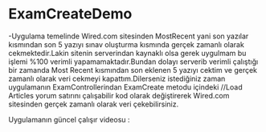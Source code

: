 # ExamCreateDemo

-Uygulama temelinde Wired.com sitesinden MostRecent yani son yazılar kısmından son 5 yazıyı sınav oluşturma kısmında gerçek zamanlı olarak cekmektedir.Lakin sitenin serverindan  kaynaklı olsa gerek uygulmam bu işlemi %100 verimli yapamamaktadır.Bundan dolayı serverib verimli çalıştığı bir zamanda Most Recent kısmından son eklenen 5 yazıyı cektim ve gerçek zamanlı olarak veri cekmeyi kapattım.Dilerseniz istediğiniz zaman uygulamanın ExamControllerindan ExamCreate metodu içindeki //Load Articles yorum satırını çalışabilir kod olarak değiştirerek Wired.com sitesinden gerçek zamanlı olarak veri çekebilirsiniz.

Uygulamanın güncel çalışır videosu : 
